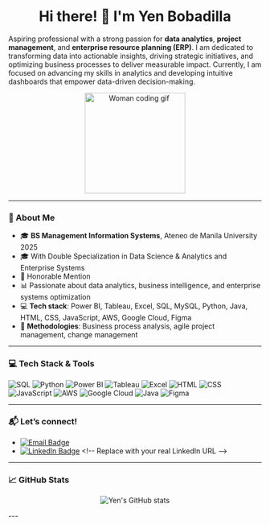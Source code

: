 <h1 align="center">Hi there! 👋 I'm Yen Bobadilla</h1>

<p>
  Aspiring professional with a strong passion for <strong>data analytics</strong>, <strong>project management</strong>, and <strong>enterprise resource planning (ERP)</strong>. I am dedicated to transforming data into actionable insights, driving strategic initiatives, and optimizing business processes to deliver measurable impact. Currently, I am focused on advancing my skills in analytics and developing intuitive dashboards that empower data-driven decision-making.
</p>


<p align="center">
  <img src="https://media.giphy.com/media/ZVik7pBtu9dNS/giphy.gif" width="200" alt="Woman coding gif"/>
</p>


---

### 💫 About Me

- 🎓 **BS Management Information Systems**, Ateneo de Manila University 2025
- 🎓 With Double Specialization in Data Science & Analytics and Enterprise Systems
- 🏅 Honorable Mention
- 📊 Passionate about data analytics, business intelligence, and enterprise systems optimization  
- 💻 **Tech stack**: Power BI, Tableau, Excel, SQL, MySQL, Python, Java, HTML, CSS, JavaScript, AWS, Google Cloud, Figma  
- 🧠 **Methodologies**: Business process analysis, agile project management, change management  


---

### 💻 Tech Stack & Tools

![SQL](https://img.shields.io/badge/SQL-336791?style=for-the-badge&logo=postgresql&logoColor=white)
![Python](https://img.shields.io/badge/Python-3776AB?style=for-the-badge&logo=python&logoColor=white)
![Power BI](https://img.shields.io/badge/Power%20BI-F2C811?style=for-the-badge&logo=powerbi&logoColor=black)
![Tableau](https://img.shields.io/badge/Tableau-E97627?style=for-the-badge&logo=tableau&logoColor=white)
![Excel](https://img.shields.io/badge/Excel-217346?style=for-the-badge&logo=microsoft-excel&logoColor=white)
![HTML](https://img.shields.io/badge/HTML5-E34F26?style=for-the-badge&logo=html5&logoColor=white)
![CSS](https://img.shields.io/badge/CSS3-1572B6?style=for-the-badge&logo=css3&logoColor=white)
![JavaScript](https://img.shields.io/badge/JavaScript-F7DF1E?style=for-the-badge&logo=javascript&logoColor=black)
![AWS](https://img.shields.io/badge/AWS-FF9900?style=for-the-badge&logo=amazonaws&logoColor=white)
![Google Cloud](https://img.shields.io/badge/Google%20Cloud-4285F4?style=for-the-badge&logo=googlecloud&logoColor=white)
![Java](https://img.shields.io/badge/Java-007396?style=for-the-badge&logo=java&logoColor=white)
![Figma](https://img.shields.io/badge/Figma-F24E1E?style=for-the-badge&logo=figma&logoColor=white)




---

### 📬 Let’s connect!

- [![Email Badge](https://img.shields.io/badge/email-juliennebobadilla@gmail.com-D14836?style=for-the-badge&logo=gmail&logoColor=white)](mailto:juliennebobadilla@gmail.com)
- [![LinkedIn Badge](https://img.shields.io/badge/LinkedIn-blue?style=for-the-badge&logo=linkedin&logoColor=white)]([https://www.linkedin.com](https://www.linkedin.com/in/julienne-quitevis-bobadilla-074aa02b3/)) <!-- Replace with your real LinkedIn URL -->

---

### 📈 GitHub Stats

<p align="center">
  <img src="https://github-readme-stats.vercel.app/api?username=yeniyen123&show_icons=true&theme=tokyonight" alt="Yen's GitHub stats"/>
</p>

<!--
<p align="center">
  <img src="https://github-readme-stats.vercel.app/api/top-langs/?username=yeniyen123&layout=compact&theme=tokyonight" alt="Top Languages"/>
</p>
--!>
---
